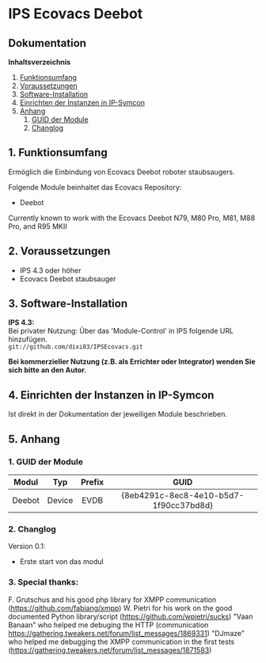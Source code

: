 # IPS Ecovacs Deebot

## Dokumentation

**Inhaltsverzeichnis**

1. [Funktionsumfang](#1-funktionsumfang)  
2. [Voraussetzungen](#2-voraussetzungen)  
3. [Software-Installation](#3-software-installation) 
4. [Einrichten der Instanzen in IP-Symcon](#4-einrichten-der-instanzen-in-ip-symcon)
5. [Anhang](#5-anhang)  
    1. [GUID der Module](#1-guid-der-module)
    2. [Changlog](#2-changlog)

## 1. Funktionsumfang

Ermöglich die Einbindung von Ecovacs Deebot roboter staubsaugers.

Folgende Module beinhaltet das Ecovacs Repository:

- Deebot

Currently known to work with the Ecovacs Deebot N79, M80 Pro, M81, M88 Pro, and R95 MKII

## 2. Voraussetzungen

 - IPS 4.3 oder höher  
 - Ecovacs Deebot staubsauger 

## 3. Software-Installation

**IPS 4.3:**  
   Bei privater Nutzung: Über das 'Module-Control' in IPS folgende URL hinzufügen.  
    `git://github.com/dixi83/IPSEcovacs.git`  

   **Bei kommerzieller Nutzung (z.B. als Errichter oder Integrator) wenden Sie sich bitte an den Autor.**  

## 4. Einrichten der Instanzen in IP-Symcon

Ist direkt in der Dokumentation der jeweiligen Module beschrieben.  

## 5. Anhang

###  1. GUID der Module

 
| Modul   | Typ    | Prefix  | GUID                                   |
| :-----: | :----: | :-----: | :------------------------------------: |
| Deebot  | Device | EVDB    | {8eb4291c-8ec8-4e10-b5d7-1f90cc37bd8d} |


### 2. Changlog

Version 0.1:  
 - Erste start von das modul 

### 3. Special thanks:

F. Grutschus and his good php library for XMPP communication (https://github.com/fabiang/xmpp)
W. Pietri for his work on the good documented Python library/script (https://github.com/wpietri/sucks)
"Vaan Banaan" who helped me debuging the HTTP (communication https://gathering.tweakers.net/forum/list_messages/1869331)
"DJmaze" who helped me debugging the XMPP communication in the first tests (https://gathering.tweakers.net/forum/list_messages/1871583)